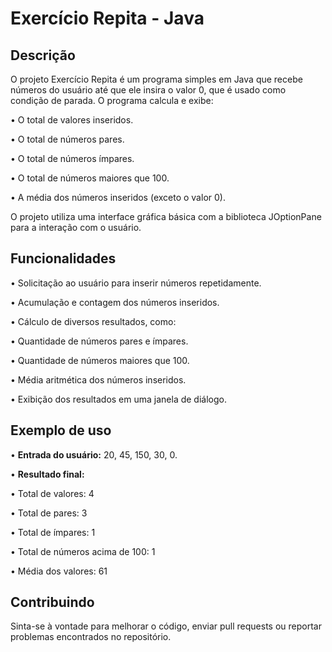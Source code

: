 <h1>Exercício Repita - Java
</h1>

<h2>Descrição</h2>

<p>O projeto Exercício Repita é um programa simples em Java 
  que recebe números do usuário até que ele insira o valor 0, 
  que é usado como condição de parada. O programa calcula e exibe:</p>

<p>• O total de valores inseridos.</p>
<p>• O total de números pares.
</p>
<p>• O total de números ímpares.
</p>
<p>• O total de números maiores que 100.
</p>
<p>• A média dos números inseridos (exceto o valor 0).
</p>

<p>O projeto utiliza uma interface gráfica básica com a biblioteca JOptionPane para a interação com o usuário.</p>

<h2>Funcionalidades</h2>
<p>• Solicitação ao usuário para inserir números repetidamente.
</p>
<p>• Acumulação e contagem dos números inseridos.
</p>
<p>• Cálculo de diversos resultados, como:
</p>
<p>• Quantidade de números pares e ímpares.
</p>
<p>• Quantidade de números maiores que 100.
</p>
<p>• Média aritmética dos números inseridos.
</p>
<p>• Exibição dos resultados em uma janela de diálogo.
</p>

<h2>Exemplo de uso
</h2>
<p>• <b>Entrada do usuário:</b> 20, 45, 150, 30, 0.</p>
<p>• <b>Resultado final:</b></p>
<p>• Total de valores: 4</p>
<p>• Total de pares: 3
</p>
<p>• Total de ímpares: 1
</p>
<p>• Total de números acima de 100: 1
</p>
<p>• Média dos valores: 61
 </p>

<h2>Contribuindo</h2>
<p>Sinta-se à vontade para melhorar o código, enviar pull requests ou reportar problemas encontrados no repositório.
</p>























